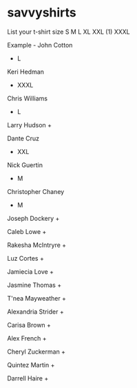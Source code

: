 # savvyshirts
List your t-shirt size S M L XL XXL (1) XXXL

Example - John Cotton
+ L

Keri Hedman

+ XXXL

Chris Williams
+ L 

Larry Hudson
+

Dante Cruz
+ XXL

Nick Guertin
+ M

Christopher Chaney

+ M

Joseph Dockery
+

Caleb Lowe
+

Rakesha McIntryre
+

Luz Cortes
+

Jamiecia Love
+

Jasmine Thomas
+

T'nea Mayweather
+

Alexandria Strider
+

Carisa Brown
+

Alex French
+

Cheryl Zuckerman
+

Quintez Martin
+

Darrell Haire
+
